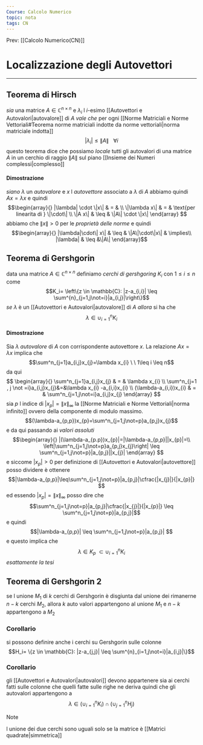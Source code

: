 ```yaml
---
Course: Calcolo Numerico
topic: nota
tags: CN
---
```


Prev: [[Calcolo Numerico(CN)]]

# Localizzazione degli Autovettori
---
## Teorema di Hirsch
_sia_ una matrice $A \in \mathbb{C}^{n \times n}$  e  $\lambda_{i}$ l $i$-esimo [[Autovettori e Autovalori|autovalore]]  di $A$ 
_vale che_ per ogni [[Norme Matriciali e Norme Vettoriali#Teorema norme matriciali indotte da norme vettoriali|norma matriciale indotta]] $$|\lambda_{i}| \leq \|A\| \ \ \ \forall i $$ 
questo teorema dice che possiamo _locale_ tutti gli autovalori di una matrice $A$ in un cerchio di raggio $\|A\|$ sul piano [[Insieme dei Numeri complessi|complesso]]  

#### Dimostrazione
_siano_ $\lambda$ un _autovalore_ e $x$ l _autovettore_ associato a $\lambda$ di $A$ abbiamo quindi $Ax=\lambda x$
e quindi 
$$\begin{array}{}
|\lambda| \cdot \|x\|  & = &  \\
 \|\lambda x\|  & = &  \text{per linearita di } \|\cdot\| \\ 
 \|A x\|  & \leq &  \|A\| \cdot \|x\|
\end{array}
$$
abbiamo che  $\|x\| > 0$ per le _proprietà delle norme_ e quindi 
$$\begin{array}{}
|\lambda|\cdot\| x\|  & \leq & \|A\|\cdot\|x\|    & \implies\\
|\lambda|  &  \leq  &\|A\|
\end{array}$$


## Teorema di Gershgorin
data una matrice $A \in \mathbb{C}^{n \times n}$ definiamo _cerchi di gershgoring_ $K_i$ con $1 \leq i \leq n$ come
$$K_i= \left\{z \in \mathbb{C}: |z-a_{i,i}| \leq \sum^{n}_{j=1,j\not=i}|a_{i,j}|\right\}$$
_se_ $\lambda$ è un [[Autovettori e Autovalori|autovalore]] di $A$
_allora_ si ha che  $$ \lambda \in \cup^n_{i=1}K_i$$
#### Dimostrazione
Sia $\lambda$ _autovalore_ di $A$ con corrispondente autovettore $x$.
La relazione $Ax = \lambda x$ implica che
$$\sum^n_{j=1}a_{i,j}x_{j}=\lambda x_{i} \ \ 1\leq i \leq n$$
da qui 
$$
\begin{array}{}
\sum^n_{j=1}a_{i,j}x_{j} & = & \lambda x_{i} \\
\sum^n_{j=1 , j \not =i}a_{i,j}x_{j}&=&\lambda x_{i} -a_{i,i}x_{i} \\
(\lambda-a_{i,i})x_{i} & = & \sum^n_{j=1,j\not=i}a_{i,j}x_{j}
\end{array}
$$
sia $p$ l indice di $|x_{p}|=\|x\|_{\infty}$  la [[Norme Matriciali e Norme Vettoriali|norma infinito]] ovvero della componente di modulo massimo.
$$(\lambda-a_{p,p})x_{p}=\sum^n_{j=1,j\not=p}a_{p,j}x_{j}$$
e da qui passando ai _valori assoluti_$$\begin{array}{}
|(\lambda-a_{p.p})x_{p}|=|\lambda-a_{p,p}||x_{p}|=\\ \left|\sum^n_{j=1,j\not=p}a_{p,j}x_{j}\right| \leq \sum^n_{j=1,j\not=p}|a_{p,j}||x_{j}|
\end{array}
$$ e siccome $|x_{p}|>0$ per definizione di [[Autovettori e Autovalori|autovettore]] posso dividere è ottenere
$$|\lambda-a_{p,p}|\leq\sum^n_{j=1,j\not=p}|a_{p,j}|\cfrac{|x_{j}|}{|x_{p}|}  $$
ed essendo $|x_{p}|=\|x\|_{\infty}$ posso dire che 
$$\sum^n_{j=1,j\not=p}|a_{p,j}|\cfrac{|x_{j}|}{|x_{p}|} \leq \sum^n_{j=1,j\not=p}|a_{p,j}|$$
e quindi 
$$|\lambda-a_{p,p}| \leq \sum^n_{j=1,j\not=p}|a_{p,j}| $$
e questo implica che  $$\lambda \in K_{p} \ \subset \cup_{i=1}^{n}K_{i}$$_esattamente la tesi_


## Teorema di Gershgorin 2
se l unione $M_{1}$ di $k$ cerchi di Gershgorin è disgiunta dal unione dei rimanerne $n-k$  cerchi $M_2$, allora $k$ auto valori appartengono al unione $M_1$ e $n-k$ appartengono a $M_2$ 


### Corollario 
si possono definire anche i cerchi su Gershgorin sulle colonne
$$H_i= \{z \in \mathbb{C}: |z-a_{j,j}| \leq \sum^{n}_{i=1,j\not=i}|a_{i,j}|\}$$

### Corollario
gli [[Autovettori e Autovalori|autovalori]]  devono appartenere sia ai cerchi fatti sulle colonne che quelli fatte sulle righe  ne deriva quindi che gli autovalori appartengono a 
$$\lambda \in (\cup_{i=1}^nK_i) \cap(\cup_{j=1}^nH_j )$$
>[!note]
>l unione dei due cerchi sono uguali solo se la matrice è [[Matrici quadrate|simmetrica]] 
